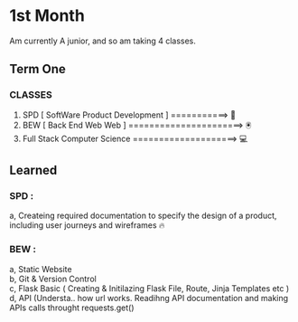 # 1st Month

Am currently A junior, and so am taking 4 classes.

## Term One

### CLASSES 

1. SPD [ SoftWare Product Development ] ===========>  📱
2. BEW [ Back End Web Web ]  ======================>  🖲
3. Full Stack Computer Science ====================>  💻

## Learned 

### SPD : 
      
a, Createing required documentation to specify the design of a product, including user journeys and wireframes 🔥
      
### BEW : 

a, Static Website <br>
b, Git & Version Control <br>
c, Flask Basic ( Creating & Initilazing Flask File, Route, Jinja Templates etc )<br>
d, API (Understa.. how url works.  Readihng API documentation and making APIs calls throught requests.get()    

